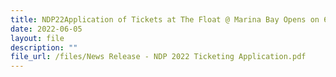 ```yaml
---
title: NDP22Application of Tickets at The Float @ Marina Bay Opens on 6 Jun 2022
date: 2022-06-05
layout: file
description: ""
file_url: /files/News Release - NDP 2022 Ticketing Application.pdf
---
```










